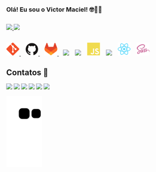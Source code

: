 ### Olá! Eu sou o Victor Maciel! 🤓👋🏼
##

<div align="left">
  <a href="https://github.com/VictorMaciel-dsn">
  <img height="180em" src="https://github-readme-stats.vercel.app/api?username=VictorMaciel-dsn&show_icons=true&theme=aura&include_all_commits=true&count_private=true"/>
  <img height="180em" src="https://github-readme-stats.vercel.app/api/top-langs/?username=VictorMaciel-dsn&layout=compact&langs_count=7&theme=aura"/>
</div>
  
 <br/>
 <p align="left">   
   <a href="https://git-scm.com/" target="_blank">
     <img height="35" src="https://raw.githubusercontent.com/devicons/devicon/master/icons/git/git-original.svg">
   </a> &nbsp;&nbsp;
   <a href="https://github.com/" target="_blank">
     <img height="35" src="https://raw.githubusercontent.com/devicons/devicon/master/icons/github/github-original.svg">
   </a> &nbsp;&nbsp; 
   <a href="https://github.com/" target="_blank">
     <img height="35" src="https://raw.githubusercontent.com/devicons/devicon/master/icons/gitlab/gitlab-original.svg">
   </a> &nbsp;&nbsp;  
   <a>
     <img height="35" src="https://cdn.jsdelivr.net/gh/devicons/devicon/icons/html5/html5-original.svg" />
   </a > &nbsp;&nbsp; 
   <a>
     <img height="35" src="https://cdn.jsdelivr.net/gh/devicons/devicon/icons/css3/css3-original.svg" />
   </a> &nbsp;&nbsp; 
   <a>
     <img height="35" src="https://raw.githubusercontent.com/devicons/devicon/master/icons/javascript/javascript-plain.svg">
   </a> &nbsp;&nbsp;
   <a>
     <img height="35" src="https://cdn.jsdelivr.net/gh/devicons/devicon/icons/python/python-original.svg">
   </a> &nbsp;&nbsp;
   <a>
     <img height="35" src="https://raw.githubusercontent.com/devicons/devicon/master/icons/react/react-original.svg">
   </a> &nbsp;&nbsp;
   <a>
     <img height="35" src="https://raw.githubusercontent.com/devicons/devicon/master/icons/sass/sass-original.svg">
   </a> &nbsp;&nbsp;
</p>

 ## Contatos :iphone:
  
<div>
    <a href="https://github.com/VictorMaciel-dsn" target="_blank"><img src="https://img.shields.io/badge/github-%23100000.svg?&style=for-the-badge&logo=github&logoColor=white&link=https://github.com/VictorMaciel-dsn"></a>
    <a href="mailto:2001oliveira.victor@gmail.com"><img src="https://img.shields.io/badge/gmail-D14836?&style=for-the-badge&logo=gmail&logoColor=white&link=mailto:2001oliveira.victor@gmail.com"></a>
    <a href="https://www.linkedin.com/in/victor-maciel-5a90991a3/"><img src="https://img.shields.io/badge/linkedin-%230077B5.svg?&style=for-the-badge&logo=linkedin&logoColor=white&link=https://www.linkedin.com/in/victor-maciel-5a90991a3/"></a>
    <a href="https://www.facebook.com/victormacieltere?mibextid=ZbWKwL"><img src="https://img.shields.io/badge/facebook-%231877F2.svg?&style=for-the-badge&logo=facebook&logoColor=white&link=https://www.facebook.com/victormacieltere?mibextid=ZbWKwL"></a>
    <a href="https://contate.me/victor_maciel"><img src="https://img.shields.io/badge/WhatsApp-25D366?style=for-the-badge&logo=whatsapp&logoColor=white"></a>
    <a href="https://instagram.com/oliveira.victor1?igshid=NTA5ZTk1NTc="><img src="https://img.shields.io/badge/instagram-%23E4405F.svg?&style=for-the-badge&logo=instagram&logoColor=white&link=https://instagram.com/oliveira.victor1?igshid=NTA5ZTk1NTc="></a>
<div>
  
![Snake animation](https://github.com/WashinRibeiro/WashinRibeiro/blob/output/github-contribution-grid-snake.svg)
